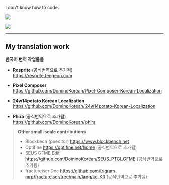 I don't know how to code.  


![](https://github-readme-stats.vercel.app/api?username=DominoKorean&show_icons=true&theme=one_dark_pro)  


[![](https://img.shields.io/badge/Dominokorean_Official_Discord_Server-5865F2?style=for-the-badge&logo=Discord&logoColor=white)](https://discord.gg/D5zEJx3AFE)

---


## My translation work
**한국어 번역 작업물들**

* **Resprite** (공식번역으로 추가됨)  
https://resprite.fengeon.com

* **Pixel Composer**  
https://github.com/DominoKorean/Pixel-Composer-Korean-Localization

* **24w14potato Korean Localization**   
https://github.com/DominoKorean/24w14potato-Korean-Localization

* **Phira**  (공식번역으로 추가됨)  
https://github.com/DominoKorean/phira


> **Other small-scale contributions**  
> 
> - Blockbech (poeditor) https://www.blockbench.net  
> - Optifine https://optifine.net/home (공식번역으로 추가됨)
> - SEUS GFME Edit https://github.com/DominoKorean/SEUS_PTGI_GFME (공식번역으로 추가됨)
> - fractureiser Doc https://github.com/trigram-mrp/fractureiser/tree/main/lang/ko-KR (공식번역으로 추가됨)
